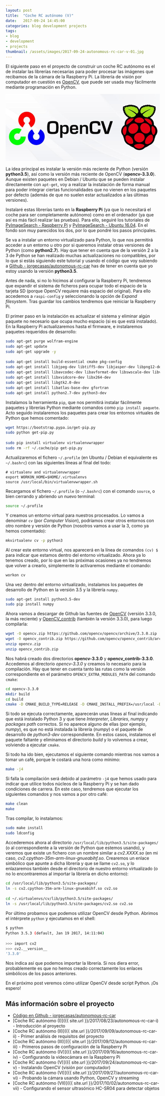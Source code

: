 ```yaml
---
layout: post
title:  "Coche RC autónomo (V)"
date:   2017-09-24 14:45:00
categories: blog development projects
tags:
- blog
- development
- projects
thumbnail: /assets/images/2017-09-24-autonomous-rc-car-v-01.jpg
---
```


El siguiente paso en el proyecto de construir un coche RC autónomo es el de instalar las librerías necesarias para poder procesar las imágenes que recibamos de la cámara de la Raspberry Pi. La librería de visión por computador en cuestión es [OpenCV](https://www.opencv.org), que puede ser usada muy fácilmente mediante programación en Python.

![OpenCV - Raspberry Pi](/assets/images/2017-09-24-autonomous-rc-car-v-01.jpg)

La idea principal es instalar la versión más reciente de Python (versión **python3.5**), así como la versión más reciente de OpenCV (**opencv-3.3.0**). Aunque existen paquetes en Debian / Ubuntu que se pueden instalar directamente con `apt-get`, voy a realizar la instalación de forma manual para poder integrar ciertas funcionalidades que no vienen en los paquetes por defecto (además de que no suelen estar actualizados a las últimas versiones).

Instalaré estas librerías tanto en la **Raspberry Pi** (ya que lo necesitará el coche para ser completamente autónomo) como en el ordenador (ya que así es más fácil realizar las pruebas). Para ello, seguiré los tutoriales de [PyImageSearch - Raspberry Pi](http://www.pyimagesearch.com/2016/04/18/install-guide-raspberry-pi-3-raspbian-jessie-opencv-3/) y [PyImageSearch - Ubuntu 16.04](http://www.pyimagesearch.com/2016/10/24/ubuntu-16-04-how-to-install-opencv/). En el fondo son muy parecidos los dos, por lo que pondré los pasos principales.

Se va a instalar un entorno virtualizado para Python, lo que nos permitirá acceder a un entorno u otro por si queremos instalar otras versiones de Python (como **python2.7**). Hay que tener en cuenta que de la versión 2 a la 3 de Python se han realizado muchas actualizaciones no compatibles, por lo que si estás siguiendo este tutorial y usando el código que voy subiendo a [Github - jorgecasas/autonomous-rc-car](https://github.com/jorgecasas/autonomous-rc-car) has de tener en cuenta que yo estoy usando la versión **python3.5**.

Antes de nada, si no lo hicimos al configurar la Raspberry Pi, tendremos que expandir el sistema de ficheros para ocupar todo el espacio de la tarjeta SD (porque OpenCV requiere más espacio del original). Para ello accedemos a `raspi-config` y seleccionando la opción de _Expand filesystem_. Tras guardar los cambios tendremos que reiniciar la Raspberry Pi.

El primer paso en la instalación es actualizar el sistema y eliminar algún paquete no necesario que ocupa mucho espacio (si es que está instalado). En la Raspberry Pi actualizaremos hasta el firmware, e instalaremos paquetes requeridos de desarrollo:

```bash
sudo apt-get purge wolfram-engine
sudo apt-get update
sudo apt-get upgrade -y 

sudo apt-get install build-essential cmake pkg-config
sudo apt-get install libjpeg-dev libtiff5-dev libjasper-dev libpng12-dev
sudo apt-get install libavcodec-dev libavformat-dev libswscale-dev libv4l-dev
sudo apt-get install libxvidcore-dev libx264-dev
sudo apt-get install libgtk2.0-dev
sudo apt-get install libatlas-base-dev gfortran
sudo apt-get install python2.7-dev python3-dev

```

Instalamos la herramienta `pip`, que nos permitirá instalar fácilmente paquetes y librerías Python mediante comandos como `pip install paquete`. Acto seguido instalaremos los paquetes para crear los entornos virtuales de Python que hemos comentado:

```bash
wget https://bootstrap.pypa.io/get-pip.py
sudo python get-pip.py

sudo pip install virtualenv virtualenvwrapper
sudo rm -rf ~/.cache/pip get-pip.py
```

Actualizaremos el fichero `~/.profile` (en Ubuntu / Debian el equivalente es `~/.bashrc`) con las siguientes líneas al final del todo:

```
# virtualenv and virtualenvwrapper
export WORKON_HOME=$HOME/.virtualenvs
source /usr/local/bin/virtualenvwrapper.sh
```

Recargamos el fichero `~/.profile` (o `~/.bashrc`) con el comando `source`, o bien cerrando y abriendo un nuevo terminal:

```bash
source ~/.profile
```

Y creamos un entorno virtual para nuestros procesados. Lo vamos a denominar `cv` (por _Computer Vision_), podríamos crear otros entornos con otro nombre y versión de Python (nosotros vamos a usar la 3, como ya hemos comentado):

```bash
mkvirtualenv cv -p python3
```

Al crear este entorno virtual, nos aparecerá en la línea de comandos `(cv) $` para indicar que estamos dentro del entorno virtualizado. Ahora ya lo tenemos creado, por lo que en las próximas ocasiones ya no tendremos que volver a crearlo, simplemente lo activaremos mediante el comando:

```bash
workon cv
```

Una vez dentro del entorno virtualizado, instalamos los paquetes de desarrollo de Python en la versión 3.5 y la librería `numpy`.

```bash
sudo apt-get install python3.5-dev
sudo pip install numpy
```

Ahora vamos a descargar de Github las fuentes de [OpenCV](https://github.com/opencv/opencv) (versión 3.3.0, la más reciente) y [OpenCV_contrib](https://github.com/opencv/opencv_contrib) (también la versión 3.3.0), para luego compilarla:

```bash
wget -O opencv.zip https://github.com/opencv/opencv/archive/3.3.0.zip
wget -O opencv_contrib.zip https://github.com/opencv/opencv_contrib/archive/3.3.0.zip
unzip opencv.zip
unzip opencv_contrib.zip
```

Nos habrá creado dos directorios **opencv-3.3.0** y **opencv_contrib-3.3.0**. Accedemos al directorio _opencv-3.3.0_ y creamos lo necesario para la compilación. Hay que tener en cuenta tanto las rutas como la versión correspondiente en el parámetro `OPENCV_EXTRA_MODULES_PATH` del comando `cmake`:

```bash
cd opencv-3.3.0
mkdir build
cd build
cmake -D CMAKE_BUILD_TYPE=RELEASE -D CMAKE_INSTALL_PREFIX=/usr/local -D INSTALL_PYTHON_EXAMPLES=ON -D OPENCV_EXTRA_MODULES_PATH=~/opencv_contrib-3.3.0/modules -D BUILD_EXAMPLES=ON ..
```

Si todo se ejecuta correctamente, aparecerán unas líneas al final indicando que está instalado Python 3 y que tiene _Interpreter_, _Libraries_, _numpy_ y _packages path_ correctos. Si no aparece alguno de ellas (por ejemplo, _numpy_), es que no está instalada la librería (_numpy_) o el paquete de desarrollo de _python3-dev_ correspondiente. En estos casos, instalamos el paquete faltante y eliminamos el directorio _build_ y lo volvemos a crear, volviendo a ejecutar `cmake`.

Si todo ha ido bien, ejecutamos el siguiente comando mientras nos vamos a tomar un café, porque le costará una hora como mínimo:

```bash
make -j4
```

Si falla la compilación será debido al parámetro `-j4` que hemos usado para indicar que utilice todos núcleos de la Raspberry Pi y se han dado condiciones de carrera. En este caso, tendremos que ejecutar los siguientes comandos y nos vamos a por otro café:

```bash
make clean
make
```

Tras compilar, lo instalamos:

```bash
sudo make install
sudo ldconfig
```

Accederemos ahora al directorio `/usr/local/lib/python3.5/site-packages/` (o al correspondiente a la versión de Python que estemos usando), y veremos que existe un fichero con un nombre similar a _cv2.XXXX.so_ (en mi caso, _cv2.cpython-35m-arm-linux-gnueabihf.so_. Crearemos un enlace simbólico que apunte a dicha librería y que se llame `cv2.so`, y lo enlazaremos también desde el directorio de nuestro entorno virtualizado (o no lo encontraremos al importar la librería en dicho entorno):

```bash
cd /usr/local/lib/python3.5/site-packages/
ln -s cv2.cpython-35m-arm-linux-gnueabihf.so cv2.so

cd ~/.virtualenvs/cv/lib/python3.5/site-packages/
ln -s /usr/local/lib/python3.5/site-packages/cv2.so cv2.so
```

Por último probamos que podemos utilizar OpenCV desde Python. Abrimos el intérprete `python` y ejecutamos en el shell:

```bash
$ python
Python 3.5.3 (default, Jan 19 2017, 14:11:04)

>>> import cv2
>>> cv2.__version__
'3.3.0'
```

Nos indica así que podemos importar la librería. Si nos diera error, probablemente es que no hemos creado correctamente los enlaces simbólicos de los pasos anteriores.

En el próximo post veremos cómo utilizar OpenCV desde script Python. ¡Os espero!


## Más información sobre el proyecto

* [Código en Github - jorgecasas/autonomous-rc-car](https://github.com/jorgecasas/autonomous-rc-car)
* [Coche RC autónomo (I)]({{ site.url }}/2017/08/23/autonomous-rc-car-i) - Introducción al proyecto
* [Coche RC autónomo (II)]({{ site.url }}/2017/09/09/autonomous-rc-car-ii) - Primer análisis de requisitos del proyecto
* [Coche RC autónomo (III)]({{ site.url }}/2017/09/12/autonomous-rc-car-iii) - Primeros pasos de configuración de la Raspberry Pi
* [Coche RC autónomo (IV)]({{ site.url }}/2017/09/16/autonomous-rc-car-iv) - Configurando la videocámara en la Raspberry Pi
* [Coche RC autónomo (V)]({{ site.url }}/2017/09/24/autonomous-rc-car-v) - Instalando OpenCV (visión por computador)
* [Coche RC autónomo (VI)]({{ site.url }}/2017/09/27/autonomous-rc-car-vi) - Probando la cámara usando Python, OpenCV y streaming
* [Coche RC autónomo (VII)]({{ site.url }}/2017/10/02/autonomous-rc-car-vii) - Configurando el sensor ultrasónico HC-SR04 para detectar objetos


